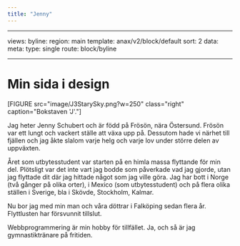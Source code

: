 ```yaml
---
title: "Jenny"
---
```

---
views:
    byline:
        region: main
        template: anax/v2/block/default
        sort: 2
        data:
            meta: 
                type: single
                route: block/byline

---


Min sida i design
===========================

[FIGURE src="image/J3StarySky.png?w=250" class="right" caption="Bokstaven 'J'."]

Jag heter Jenny Schubert och är född på Frösön, nära Östersund. Frösön var ett lungt och vackert ställe att växa upp på. Dessutom hade vi närhet till fjällen och jag åkte slalom varje helg och varje lov under större delen av uppväxten. 

Året som utbytesstudent var starten på en himla massa flyttande för min del. Plötsligt var det inte vart jag bodde som påverkade vad jag gjorde, utan jag flyttade dit där jag hittade något som jag ville göra. Jag har bott i Norge (två gånger på olika orter), i Mexico (som utbytesstudent) och på flera olika ställen i Sverige, bla i Skövde, Stockholm, Kalmar. 

Nu bor jag med min man och våra döttrar i Falköping sedan flera år. Flyttlusten har försvunnit tillslut.

Webbprogrammering är min hobby för tillfället. Ja, och så är jag  gymnastiktränare på fritiden.



